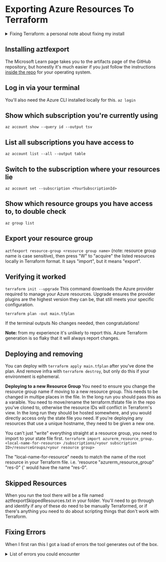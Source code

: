 # Exporting Azure Resources To Terraform
<details>
<summary>Fixing Terraform: a personal note about fixing my install</summary>

Running `terraform --version` showed it was installed, but told me it was out of date, and to update.

The link it gave me to update wasn't very helpful, so I went to winget:
`winget install --id=Hashicorp.Terraform  -e`

Running `terraform --version` gave me the same error as before, and I couldn't see it in my PATH variables.

Running `where.exe terraform` told me where it was located (note: this is for Windows). I had previously installed it with chocolatey.

Chocolatey blocked me from uninstalling it via commands, so I just went to the folder "where.exe" listed, and deleted the terraform.exe folder.

**Take away:** to avoid this kind of problem I'd highly recommend using just 1 method on your OS to manage all packages. Since I had considerably more outside of Chocolatey I decided to continue using winget. Also I prefer the terminal responses, Chocolatey gets a bit too messy for my liking.
</details>

## Installing aztfexport
The Microsoft Learn page takes you to the artifacts page of the GitHub repository, but honestly it's much easier if you just follow the instructions [inside the repo](https://github.com/Azure/aztfexport) for your operating system.

## Log in via your terminal
You'll also need the Azure CLI installed locally for this.
`az login`

## Show which subscription you're currently using
`az account show --query id --output tsv`

## List all subscriptions you have access to
`az account list --all --output table`

## Switch to the subscription where your resources lie
`az account set --subscription <YourSubscriptionId>`

## Show which resource groups you have access to, to double check
`az group list`

## Export your resource group
`aztfexport resource-group <resource group name>` (note: resource group name is case sensitive), then press "W" to "acquire" the listed resources locally in Terraform format. It says "import", but it means "export".

## Verifying it worked
`terraform init --upgrade`
This command downloads the Azure provider required to manage your Azure resources. Upgrade ensures the provider plugins are the highest version they can be, that still meets your specific configuration.

`terraform plan -out main.tfplan`

If the terminal outputs No changes needed, then congratulations!

**Note:** from my experience it's unlikely to report this. Azure Terraform generation is so flaky that it will always report changes.

## Deploying and removing
You can deploy with `terraform apply main.tfplan` after you've done the plan.
And remove infra with `terraform destroy`, but only do this if your environment is ephemeral.

**Deploying to a new Resource Group**
You need to ensure you change the resource group name if moving to a new resource group. This needs to be changed in multipe places in the file. In the long run you should pass this as a varaible.
You need to move/rename the terraform.tfstate file in the repo you've cloned to, otherwise the resource IDs will conflict in Terraform's view. In the long run they should be hosted somewhere, and you would directly access only the state file you need.
If you're deploying any resources that use a unique hostname, they need to be given a new one.

You can't just "write" everything straight at a resource group, you need to import to your state file first.
`terraform import azurerm_resource_group.<local-name-for-resource> /subscriptions/<your subscription ID>/resourceGroups/<your resource group>`

The "local-name-for-resource" needs to match the name of the root resource in your Terraform file.
i.e. 'resource "azurerm_resource_group" "res-0" {' would have the name "res-0".


## Skipped Resources
When you run the tool there will be a file named aztfexportSkippedResources.txt in your folder.
You'll need to go through and identify if any of these do need to be manually Terraformed, or if there's anything you need to do about scripting things that don't work with Terraform.

## Fixing Errors
When I first ran this I got a load of errors the tool generates out of the box.

<details>
<summary>List of errors you could encounter</summary>

### alpha numeric characters and hyphens only are allowed in "name"
Run this script to remove all _ from name values
TODO
- Remove prepending _ if it exists
- Replace underscores in names
- Replace each name via string replace across the whole file, in case the thing you renamed is referenced anywhere

### Missing required argument
So far I've only received this when it generated "azurerm_storage_account_queue_properties" for my storage account.

Perhaps it's because I'm not actually using any storage accounts that the defaults didn't get filled in. If you've set your queue up I would hope that under the hood Azure has set up the things it's missing here.

The solution is to add the defaults in that are missing. I tried removing the queue properties resource, but when I run `terraform plan` in a later step, it told me that the config actually had to be set.

TODO - app that fixes missing values:
- define a list of parameters and defaults somewhere, I can add to whenever I find missing default values
- look for each value, depending on resource type, and fill in the default if it's missing


### expected site_config.0.ip_restriction_default_action to be one of ["Allow" "Deny"]
If you haven't set any deny list for resource access up this should default to Allow. Perhaps this is too complex for the script.

Run this to default all to Allow or Deny:
TODO - script that lets you pass --allow or --deny in
- Finds all instances of ip_restriction_default_action where there's no value and set it to Allow or Deny
- Finds all instances of scm_ip_restriction_default_action where there's no value and set it to Allow or Deny

### Check depends_on for comments
You might get a message like "# One of azurerm_storage_account.res-7,azurerm_storage_account_queue_properties.res-11 (can't auto-resolve as their ids are identical)" inside the depends_on field, rather than a resource ID.

Running the following can help identify this:
TODO
- Look for all depends_on that start with a "#"
- List the resource IDs and names for each occurence of this

This likely needs to be fixed on a case by case basis, depending on what the dependency is.
For my example above I'm going to go with the first one, as it's the storage account itself.

### Fun with Azure Container Registry
When you generate the Terraform for an ACR, it generates a load of azurerm_container_registry_scope_map.
These were the resources that had the wrong name above.
If you don't rename them, `terraform plan` fails
So I changed the name, then ran `terraform plan`, which told me it was going to rename them (by deleting and re-creating them), that's fine.
`terraform apply` then gives me an error for each of these that they can't be deleted because they're protected.
My next thought is that if I remove these config map resources from the Terraform file they'll be ignored and handled in some default way.
Running `terraform plan` then tells me it's going to delete them completely...
I'll have to accept this for now, and observe what it does when I create an Azure Container Registry straight from Terraform, hopefully it will just sort the default out itself.

### Hostname binding resource already exists
From what I can establish, when you create an App Service resource, it sets up the hostname for you, so if you get any "azurerm_app_service_custom_hostname_binding" resources generated, they should be safe to delete.

</details>
